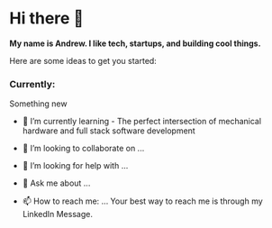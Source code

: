 # Hi there 👋

**My name is Andrew. I like tech, startups, and building cool things.**

Here are some ideas to get you started:

### Currently:
Something new

- 🌱 I’m currently learning -
  The perfect intersection of mechanical hardware and full stack software development
  
- 👯 I’m looking to collaborate on ...
  
  
- 🤔 I’m looking for help with ...
  
- 💬 Ask me about ...
  
- 📫 How to reach me: ...
  Your best way to reach me is through my LinkedIn Message.
  
  

